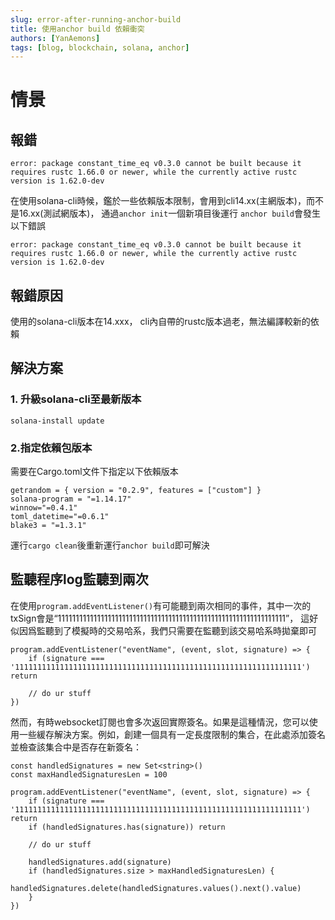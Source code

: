 ```yaml
---
slug: error-after-running-anchor-build
title: 使用anchor build 依賴衝突
authors: [YanAemons]
tags: [blog, blockchain, solana, anchor]
---
```


# 情景

## 報錯

```
error: package constant_time_eq v0.3.0 cannot be built because it requires rustc 1.66.0 or newer, while the currently active rustc version is 1.62.0-dev
```

在使用solana-cli時候，鑑於一些依賴版本限制，會用到cli14.xx(主網版本)，而不是16.xx(測試網版本)， 通過`anchor init`一個新項目後運行 `anchor build`會發生以下錯誤

```
error: package constant_time_eq v0.3.0 cannot be built because it requires rustc 1.66.0 or newer, while the currently active rustc version is 1.62.0-dev
```

## 報錯原因

使用的solana-cli版本在14.xxx， cli內自帶的rustc版本過老，無法編譯較新的依賴

## 解決方案

### 1. 升級solana-cli至最新版本

```
solana-install update
```

### 2.指定依賴包版本

需要在Cargo.toml文件下指定以下依賴版本

```
getrandom = { version = "0.2.9", features = ["custom"] }  
solana-program = "=1.14.17"  
winnow="=0.4.1"  
toml_datetime="=0.6.1"  
blake3 = "=1.3.1"
```

運行`cargo clean`後重新運行`anchor build`即可解決

## 

## 監聽程序log監聽到兩次

在使用`program.addEventListener()`有可能聽到兩次相同的事件，其中一次的txSign會是“1111111111111111111111111111111111111111111111111111111111111111”， 這好似因爲監聽到了模擬時的交易哈系，我們只需要在監聽到該交易哈系時拋棄即可

```
program.addEventListener("eventName", (event, slot, signature) => {
    if (signature === '1111111111111111111111111111111111111111111111111111111111111111') return

    // do ur stuff
})
```

然而，有時websocket訂閱也會多次返回實際簽名。如果是這種情況，您可以使用一些緩存解決方案。例如，創建一個具有一定長度限制的集合，在此處添加簽名並檢查該集合中是否存在新簽名：

```
const handledSignatures = new Set<string>()
const maxHandledSignaturesLen = 100

program.addEventListener("eventName", (event, slot, signature) => {
    if (signature === '1111111111111111111111111111111111111111111111111111111111111111') return
    if (handledSignatures.has(signature)) return

    // do ur stuff

    handledSignatures.add(signature)
    if (handledSignatures.size > maxHandledSignaturesLen) {
      handledSignatures.delete(handledSignatures.values().next().value)
    }
})
```
